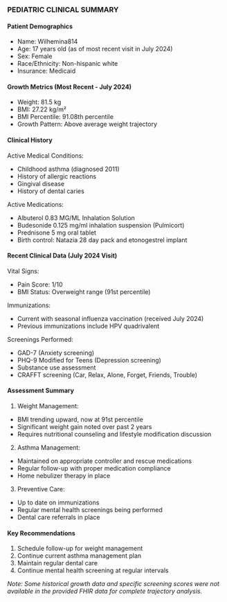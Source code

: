 ### PEDIATRIC CLINICAL SUMMARY

#### Patient Demographics
- Name: Wilhemina814
- Age: 17 years old (as of most recent visit in July 2024)
- Sex: Female
- Race/Ethnicity: Non-hispanic white
- Insurance: Medicaid

#### Growth Metrics (Most Recent - July 2024)
- Weight: 81.5 kg
- BMI: 27.22 kg/m²
- BMI Percentile: 91.08th percentile
- Growth Pattern: Above average weight trajectory

#### Clinical History
Active Medical Conditions:
- Childhood asthma (diagnosed 2011)
- History of allergic reactions
- Gingival disease
- History of dental caries

Active Medications:
- Albuterol 0.83 MG/ML Inhalation Solution
- Budesonide 0.125 mg/ml inhalation suspension (Pulmicort)
- Prednisone 5 mg oral tablet
- Birth control: Natazia 28 day pack and etonogestrel implant

#### Recent Clinical Data (July 2024 Visit)
Vital Signs:
- Pain Score: 1/10
- BMI Status: Overweight range (91st percentile)

Immunizations:
- Current with seasonal influenza vaccination (received July 2024)
- Previous immunizations include HPV quadrivalent

Screenings Performed:
- GAD-7 (Anxiety screening)
- PHQ-9 Modified for Teens (Depression screening)
- Substance use assessment
- CRAFFT screening (Car, Relax, Alone, Forget, Friends, Trouble)

#### Assessment Summary
1. Weight Management:
- BMI trending upward, now at 91st percentile
- Significant weight gain noted over past 2 years
- Requires nutritional counseling and lifestyle modification discussion

2. Asthma Management:
- Maintained on appropriate controller and rescue medications
- Regular follow-up with proper medication compliance
- Home nebulizer therapy in place

3. Preventive Care:
- Up to date on immunizations
- Regular mental health screenings being performed
- Dental care referrals in place

#### Key Recommendations
1. Schedule follow-up for weight management
2. Continue current asthma management plan
3. Maintain regular dental care
4. Continue mental health screening at regular intervals

*Note: Some historical growth data and specific screening scores were not available in the provided FHIR data for complete trajectory analysis.*

